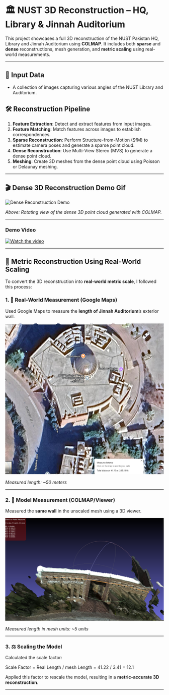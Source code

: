 # 🏛️ NUST 3D Reconstruction – HQ, Library & Jinnah Auditorium

This project showcases a full 3D reconstruction of the NUST Pakistan HQ, Library and Jinnah Auditorium using **COLMAP**. It includes both **sparse** and **dense** reconstructions, mesh generation, and **metric scaling** using real-world measurements.

---

## 📸 Input Data

- A collection of images capturing various angles of the NUST Library and Auditorium.

## 🛠️ Reconstruction Pipeline

1. **Feature Extraction**: Detect and extract features from input images.
2. **Feature Matching**: Match features across images to establish correspondences.
3. **Sparse Reconstruction**: Perform Structure-from-Motion (SfM) to estimate camera poses and generate a sparse point cloud.
4. **Dense Reconstruction**: Use Multi-View Stereo (MVS) to generate a dense point cloud.
5. **Meshing**: Create 3D meshes from the dense point cloud using Poisson or Delaunay meshing.

---
## 🎬 Dense 3D Reconstruction Demo Gif

![Dense Reconstruction Demo](demo.gif)

*Above: Rotating view of the dense 3D point cloud generated with COLMAP.*

---

### Demo Video

[![Watch the video](https://img.youtube.com/vi/j8dYp3vbf28/maxresdefault.jpg)](https://youtu.be/j8dYp3vbf28)

---

## 📏 Metric Reconstruction Using Real-World Scaling

To convert the 3D reconstruction into **real-world metric scale**, I followed this process:

### 1. 📐 Real-World Measurement (Google Maps)

Used Google Maps to measure the **length of Jinnah Auditorium**’s exterior wall.

![Google Maps Measurement](1.png)

*Measured length: ~50 meters*

---

### 2. 🧱 Model Measurement (COLMAP/Viewer)

Measured the **same wall** in the unscaled mesh using a 3D viewer.

![Model Measurement](2.png)

*Measured length in mesh units: ~5 units*

---

### 3. ⚖️ Scaling the Model

Calculated the scale factor:

Scale Factor = Real Length / mesh Length = 41.22 / 3.41 = 12.1

Applied this factor to rescale the model, resulting in a **metric-accurate 3D reconstruction**.

---

